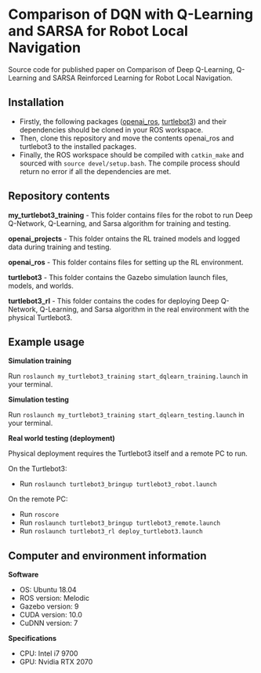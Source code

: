 # Comparison of DQN with Q-Learning and SARSA for Robot Local Navigation

Source code for published paper on Comparison of Deep Q-Learning, Q-Learning and SARSA Reinforced Learning for Robot Local Navigation.

## Installation

- Firstly, the following packages ([openai_ros](https://bitbucket.org/theconstructcore/openai_ros.git), [turtlebot3](http://wiki.ros.org/turtlebot3)) and their dependencies should be cloned in your ROS workspace.
- Then, clone this repository and move the contents openai_ros and turtlebot3 to the installed packages.
- Finally, the ROS workspace should be compiled with `catkin_make` and sourced with `source devel/setup.bash`. The compile process should return no error if all the dependencies are met. 

## Repository contents

**my_turtlebot3_training** - This folder contains files for the robot to run Deep Q-Network, Q-Learning, and Sarsa algorithm for training and testing.

**openai_projects** - This folder ontains the RL trained models and logged data during training and testing.

**openai_ros** - This folder contains files for setting up the RL environment.

**turtlebot3** - This folder contains the Gazebo simulation launch files, models, and worlds.

**turtlebot3_rl** - This folder contains the codes for deploying Deep Q-Network, Q-Learning, and Sarsa algorithm in the real environment with the physical Turtlebot3.

## Example usage

**Simulation training**

Run `roslaunch my_turtlebot3_training start_dqlearn_training.launch` in your terminal.

**Simulation testing** 

Run `roslaunch my_turtlebot3_training start_dqlearn_testing.launch` in your terminal.

**Real world testing (deployment)** 

Physical deployment requires the Turtlebot3 itself and a remote PC to run.

On the Turtlebot3:
- Run `roslaunch turtlebot3_bringup turtlebot3_robot.launch`

On the remote PC:
- Run `roscore`
- Run `roslaunch turtlebot3_bringup turtlebot3_remote.launch`
- Run `roslaunch turtlebot3_rl deploy_turtlebot3.launch`

## Computer and environment information

**Software**

- OS: Ubuntu 18.04
- ROS version: Melodic
- Gazebo version: 9
- CUDA version: 10.0
- CuDNN version: 7

**Specifications**

- CPU: Intel i7 9700
- GPU: Nvidia RTX 2070
